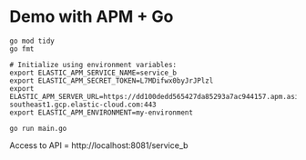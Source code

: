 # Demo with APM + Go

```
go mod tidy
go fmt

# Initialize using environment variables:
export ELASTIC_APM_SERVICE_NAME=service_b
export ELASTIC_APM_SECRET_TOKEN=L7MDifwx0byJrJPlzl
export ELASTIC_APM_SERVER_URL=https://dd100dedd565427da85293a7ac944157.apm.asia-southeast1.gcp.elastic-cloud.com:443
export ELASTIC_APM_ENVIRONMENT=my-environment

go run main.go
```

Access to API = http://localhost:8081/service_b
